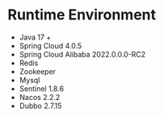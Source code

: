 #  Runtime Environment

- Java 17 +
- Spring Cloud 4.0.5
- Spring Cloud Alibaba 2022.0.0.0-RC2
- Redis
- Zookeeper
- Mysql
- Sentinel 1.8.6
- Nacos 2.2.2
- Dubbo 2.7.15
